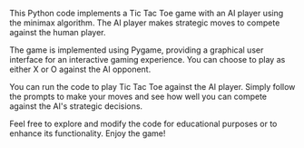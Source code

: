 This Python code implements a Tic Tac Toe game with an AI player using the minimax algorithm. The AI player makes strategic moves to compete against the human player.

The game is implemented using Pygame, providing a graphical user interface for an interactive gaming experience. You can choose to play as either X or O against the AI opponent.

You can run the code to play Tic Tac Toe against the AI player. Simply follow the prompts to make your moves and see how well you can compete against the AI's strategic decisions.

Feel free to explore and modify the code for educational purposes or to enhance its functionality. Enjoy the game!
